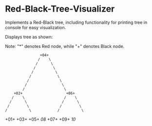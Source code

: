 # Red-Black-Tree-Visualizer
Implements a Red-Black tree, including functionality for printing tree in console for easy visualization.

Displays tree as shown:

Note: "*" denotes Red node, while "+" denotes Black node.

                    +04+
                   /    \
                  /      \
                 /        \
                /          \
               /            \
              /              \
             /                \
            /                  \
        +02+                    +06+
       /    \                  /    \
      /      \                /      \
     /        \              /        \
    /          \            /          \
+01+            +03+    +05+            *08*
                                    +07+    +09+
                                                *10*

